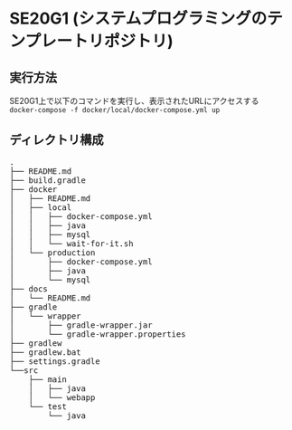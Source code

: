 # SE20G1 (システムプログラミングのテンプレートリポジトリ)

## 実行方法
SE20G1上で以下のコマンドを実行し、表示されたURLにアクセスする<br>
`docker-compose -f docker/local/docker-compose.yml up`


## ディレクトリ構成

<pre>
.
├── README.md
├── build.gradle
├── docker
│   ├── README.md
│   ├── local
│   │   ├── docker-compose.yml
│   │   ├── java
│   │   ├── mysql
│   │   └── wait-for-it.sh
│   └── production
│       ├── docker-compose.yml
│       ├── java
│       └── mysql
├── docs
│   └── README.md
├── gradle
│   └── wrapper
│       ├── gradle-wrapper.jar
│       └── gradle-wrapper.properties
├── gradlew
├── gradlew.bat
├── settings.gradle
└──src
    ├── main
    │   ├── java
    │   └── webapp
    └── test
        └── java
</pre>
